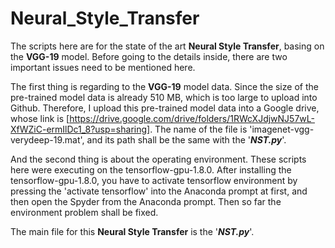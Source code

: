 # Neural_Style_Transfer
The scripts here are for the state of the art **Neural Style Transfer**, basing on the **VGG-19** model. Before going to the details inside, there are two important issues need to be mentioned here.  

The first thing is regarding to the **VGG-19** model data. Since the size of the pre-trained model data is already 510 MB, which is too large to upload into Github. Therefore, I upload this pre-trained model data into a Google drive, whose link is [https://drive.google.com/drive/folders/1RWcXJdjwNJ57wL-XfWZiC-ermIlDc1_8?usp=sharing]. The name of the file is 'imagenet-vgg-verydeep-19.mat', and its path shall be the same with the '**_NST.py_**'.  

And the second thing is about the operating environment. These scripts here were executing on the tensorflow-gpu-1.8.0. After installing the tensorflow-gpu-1.8.0, you have to activate tensorflow environment by pressing the 'activate tensorflow' into the Anaconda prompt at first, and then open the Spyder from the Anaconda prompt. Then so far the environment problem shall be fixed. 

The main file for this **Neural Style Transfer** is the '**_NST.py_**'. 






